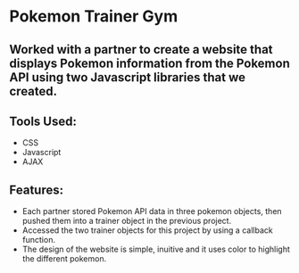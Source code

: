 # Pokemon Trainer Gym
## Worked with a partner to create a website that displays Pokemon information from the Pokemon API using two Javascript libraries that we created.

## Tools Used:
* CSS
* Javascript
* AJAX

## Features:
* Each partner stored Pokemon API data in three pokemon objects, then pushed them into a trainer object in the previous project.
* Accessed the two trainer objects for this project by using a callback function.
* The design of the website is simple, inuitive and it uses color to highlight the different pokemon.
